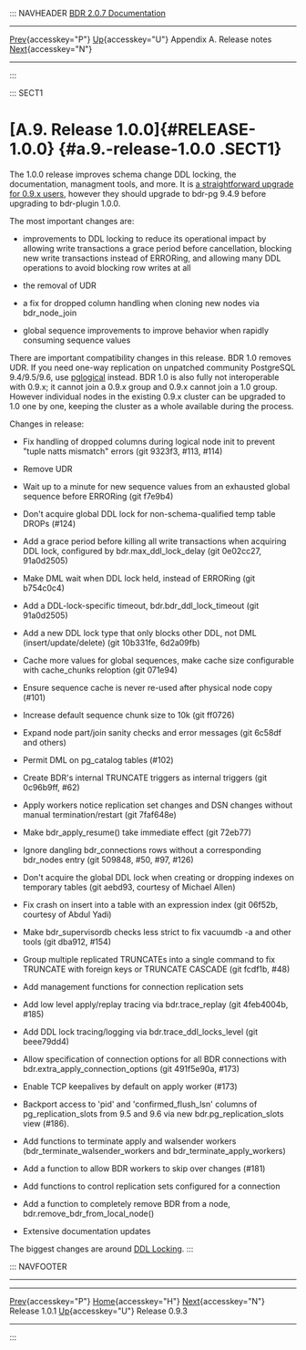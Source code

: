 ::: NAVHEADER
  [BDR 2.0.7 Documentation](index.md)
  ----------------------------------------------------------- ---------------------------------------- --------------------------- -----------------------------------------------------------
  [Prev](release-1.0.1.md "Release 1.0.1"){accesskey="P"}   [Up](releasenotes.md){accesskey="U"}    Appendix A. Release notes    [Next](release-0.9.3.md "Release 0.9.3"){accesskey="N"}

------------------------------------------------------------------------
:::

::: SECT1
# [A.9. Release 1.0.0]{#RELEASE-1.0.0} {#a.9.-release-1.0.0 .SECT1}

The 1.0.0 release improves schema change DDL locking, the documentation,
managment tools, and more. It is [a straightforward upgrade for 0.9.x
users](upgrade.md), however they should upgrade to bdr-pg 9.4.9 before
upgrading to bdr-plugin 1.0.0.

The most important changes are:

-   improvements to DDL locking to reduce its operational impact by
    allowing write transactions a grace period before cancellation,
    blocking new write transactions instead of ERRORing, and allowing
    many DDL operations to avoid blocking row writes at all

-   the removal of UDR

-   a fix for dropped column handling when cloning new nodes via
    bdr_node_join

-   global sequence improvements to improve behavior when rapidly
    consuming sequence values

There are important compatibility changes in this release. BDR 1.0
removes UDR. If you need one-way replication on unpatched community
PostgreSQL 9.4/9.5/9.6, use
[pglogical](2ndquadrant.com/pglogical) instead. BDR 1.0
is also fully not interoperable with 0.9.x; it cannot join a 0.9.x group
and 0.9.x cannot join a 1.0 group. However individual nodes in the
existing 0.9.x cluster can be upgraded to 1.0 one by one, keeping the
cluster as a whole available during the process.

Changes in release:

-   Fix handling of dropped columns during logical node init to prevent
    \"tuple natts mismatch\" errors (git 9323f3, #113, #114)

-   Remove UDR

-   Wait up to a minute for new sequence values from an exhausted global
    sequence before ERRORing (git f7e9b4)

-   Don\'t acquire global DDL lock for non-schema-qualified temp table
    DROPs (#124)

-   Add a grace period before killing all write transactions when
    acquiring DDL lock, configured by bdr.max_ddl_lock_delay (git
    0e02cc27, 91a0d2505)

-   Make DML wait when DDL lock held, instead of ERRORing (git b754c0c4)

-   Add a DDL-lock-specific timeout, bdr.bdr_ddl_lock_timeout (git
    91a0d2505)

-   Add a new DDL lock type that only blocks other DDL, not DML
    (insert/update/delete) (git 10b331fe, 6d2a09fb)

-   Cache more values for global sequences, make cache size configurable
    with cache_chunks reloption (git 071e94)

-   Ensure sequence cache is never re-used after physical node copy
    (#101)

-   Increase default sequence chunk size to 10k (git ff0726)

-   Expand node part/join sanity checks and error messages (git 6c58df
    and others)

-   Permit DML on pg_catalog tables (#102)

-   Create BDR\'s internal TRUNCATE triggers as internal triggers (git
    0c96b9ff, #62)

-   Apply workers notice replication set changes and DSN changes without
    manual termination/restart (git 7faf648e)

-   Make bdr_apply_resume() take immediate effect (git 72eb77)

-   Ignore dangling bdr_connections rows without a corresponding
    bdr_nodes entry (git 509848, #50, #97, #126)

-   Don\'t acquire the global DDL lock when creating or dropping indexes
    on temporary tables (git aebd93, courtesy of Michael Allen)

-   Fix crash on insert into a table with an expression index (git
    06f52b, courtesy of Abdul Yadi)

-   Make bdr_supervisordb checks less strict to fix vacuumdb -a and
    other tools (git dba912, #154)

-   Group multiple replicated TRUNCATEs into a single command to fix
    TRUNCATE with foreign keys or TRUNCATE CASCADE (git fcdf1b, #48)

-   Add management functions for connection replication sets

-   Add low level apply/replay tracing via bdr.trace_replay (git
    4feb4004b, #185)

-   Add DDL lock tracing/logging via bdr.trace_ddl_locks_level (git
    beee79dd4)

-   Allow specification of connection options for all BDR connections
    with bdr.extra_apply_connection_options (git 491f5e90a, #173)

-   Enable TCP keepalives by default on apply worker (#173)

-   Backport access to \'pid\' and \'confirmed_flush_lsn\' columns of
    pg_replication_slots from 9.5 and 9.6 via new
    bdr.pg_replication_slots view (#186).

-   Add functions to terminate apply and walsender workers
    (bdr_terminate_walsender_workers and bdr_terminate_apply_workers)

-   Add a function to allow BDR workers to skip over changes (#181)

-   Add functions to control replication sets configured for a
    connection

-   Add a function to completely remove BDR from a node,
    bdr.remove_bdr_from_local_node()

-   Extensive documentation updates

The biggest changes are around [DDL
Locking](ddl-replication-advice.md#DDL-REPLICATION-LOCKING).
:::

::: NAVFOOTER

------------------------------------------------------------------------

  ------------------------------------------- ---------------------------------------- -------------------------------------------
  [Prev](release-1.0.1.md){accesskey="P"}      [Home](index.md){accesskey="H"}       [Next](release-0.9.3.md){accesskey="N"}
  Release 1.0.1                                [Up](releasenotes.md){accesskey="U"}                                Release 0.9.3
  ------------------------------------------- ---------------------------------------- -------------------------------------------
:::
